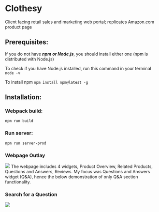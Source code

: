 # Clothesy
Client facing retail sales and marketing web portal; replicates Amazon.com product page

## Prerequisites:
If you do not have ***npm or Node.js***, you should install either one (npm is distributed with Node.js)

To check if you have Node.js installed, run this command in your terminal
```node -v```

To install npm
```npm install npm@latest -g```

## Installation:
### Webpack build:
```npm run build```

### Run server:
```npm run server-prod```

### Webpage Outlay
![](MainScroll.gif)
The webpage includes 4 widgets, Product Overview, Related Products, Questions and Answers, Reviews.
My focus was Questions and Answers widget (Q&A), hence the below demonstration of only Q&A section functionality.

### Search for a Question

![](Search.gif)
